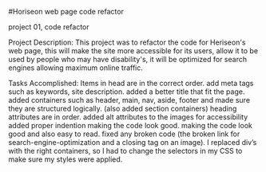 #Horiseon web page code refactor

project 01, code refactor

Project Description: This project was to refactor the code for Heriseon's web page, this will make the site more accessible for its users, allow it to be used by people who may have disability's, it will be optimized for search engines allowing maximum online traffic.

Tasks Accomplished:
Items in head are in the correct order.
add meta tags such as keywords, site description.
added a better title that fit the page.
added containers such as header, main, nav, aside, footer and made sure they are structured logically. (also added section containers)
heading attributes are in order.
added alt attributes to the images for accessibility
added proper indention making the code look good.
making the code look good and also easy to read.
fixed any broken code (the broken link for search-engine-optimization and a closing tag on an image).
I replaced div’s with the right containers, so I had to change the selectors in my CSS to make sure my styles were applied.
